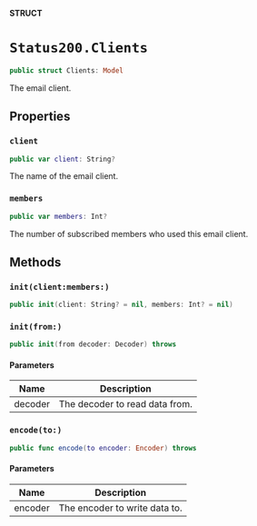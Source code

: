 **STRUCT**

# `Status200.Clients`

```swift
public struct Clients: Model
```

The email client.

## Properties
### `client`

```swift
public var client: String?
```

The name of the email client.

### `members`

```swift
public var members: Int?
```

The number of subscribed members who used this email client.

## Methods
### `init(client:members:)`

```swift
public init(client: String? = nil, members: Int? = nil)
```

### `init(from:)`

```swift
public init(from decoder: Decoder) throws
```

#### Parameters

| Name | Description |
| ---- | ----------- |
| decoder | The decoder to read data from. |

### `encode(to:)`

```swift
public func encode(to encoder: Encoder) throws
```

#### Parameters

| Name | Description |
| ---- | ----------- |
| encoder | The encoder to write data to. |
